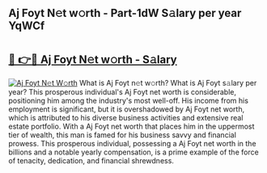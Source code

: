 ## Aj Foyt N𝚎t w𝚘rth - Part-1dW S𝚊lary per year YqWCf

# <h2><a href="http://gc0akc.nevu.top/?p=Aj+Foyt">🔗 👉🔴 Aj Foyt N𝚎t w𝚘rth - S𝚊lary</a></h2>

[![Aj Foyt N𝚎t W𝚘rth](https://i.imgur.com/Oavwk0R.jpeg)](http://gc0akc.nevu.top/?p=Aj+Foyt)
What is Aj Foyt n𝚎t w𝚘rth? What is Aj Foyt s𝚊lary per year?
This prosperous individual's Aj Foyt net worth is considerable, positioning him among the industry's most well-off. His income from his employment is significant, but it is overshadowed by Aj Foyt net worth, which is attributed to his diverse business activities and extensive real estate portfolio. With a Aj Foyt net worth that places him in the uppermost tier of wealth, this man is famed for his business savvy and financial prowess. This prosperous individual, possessing a Aj Foyt net worth in the billions and a notable yearly compensation, is a prime example of the force of tenacity, dedication, and financial shrewdness.
